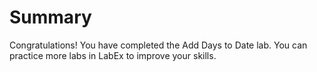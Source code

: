 # Summary

Congratulations! You have completed the Add Days to Date lab. You can practice more labs in LabEx to improve your skills.
